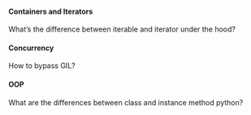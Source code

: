 #### Containers and Iterators

What’s the difference between iterable and iterator under the hood? 

#### Concurrency

How to bypass GIL?

#### OOP

What are the differences between class and instance method python?